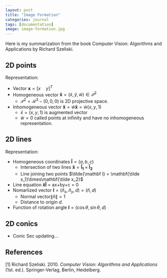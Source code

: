 ```yaml
---
layout: post
title: "Image Formation"
categories: journal
tags: [documentation]
image: image-formation.jpg
---
```

Here is my summarization from the book Computer Vision: Algorithms and Applications by Richard Szeliski.
## 2D points
Representation:
* Vector $\mathbf x=[x\quad y]^T$  
* Homogeneous vector  $\mathbf {\tilde x} = (\tilde x, \tilde y, \tilde w) \in \mathcal P^2$ 
  *  $\mathcal P^2 = \mathcal R^3 - (0,0,0)$ is 2D projective space.  
* Inhomogeneous vector $\mathbf {\tilde x} = \tilde w \mathbf{\bar x} = \tilde{w} (x, y, 1)$
  *  $\bar x = (x,y,1)$ is augmented vector 
  *  $\tilde w = 0$ called points at infinity and have no inhomogeneous representation.  

## 2D lines
Representation:
* Homogeneous coordinates $\mathbf {\tilde l} = (a,b,c)$
  * Intersection of two lines $\mathbf{\tilde x} =\mathbf{\tilde l_1}\times\mathbf{\tilde l_2}$
  * Line joining two points $\tilde{\mathbf l} = \mathbf{\tilde x_1}\times\mathbf{\tilde x_2}$
* Line equation $\mathbf {\tilde x} \mathbf{\tilde l}$ = ax+by+c = 0
* Nomarlized vector $\mathbf l = (\hat n_x,\hat n_y,d)=(\hat n,d)$
  * Normal vector$\lVert\hat n\rVert=1$
  * Distance to origin $d$.
* Function of rotation angle $\mathbf l=(\cos\theta,\sin\theta,d)$
## 2D conics
* Conic Sec
updating...

## References
[1] Richard Szeliski. 2010. <i>Computer Vision: Algorithms and Applications</i> (1st. ed.). Springer-Verlag, Berlin, Heidelberg.



<!--stackedit_data:
eyJoaXN0b3J5IjpbNzE1MjI0MjM3LC02MzY2NTk4LDk1NDY4OT
kxNCwtNjg5OTc3OTkyLDI2OTA1MjAyOCwyNzU1MDc1NjMsLTYy
NDEyMDk2Nyw0MTQ1NjI0NDksMTAzNDc3MjI4LC0yMTI5MzI4MT
ExLDE3MDUxODksLTIwNDM2MzE1NDcsMTIyNzA0NDgwOSwxNTE1
NzA5NDQ3LDY5NzM0ODAwMywtMTMyNzczNDk5OSwtMTY2MDkyNz
kzNywtMTk4MTI3ODAxMCwtNTE5NTU5NjY2LDIwNjEyNjIzNTBd
fQ==
-->